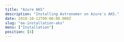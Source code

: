 ```yaml
---
title: "Azure AKS"
description: "Installing Astronomer on Azure's AKS."
date: 2018-10-12T00:00:00.000Z
slug: "ee-installation-aks"
menu: ["Installation"]
position: [4]
---
```

